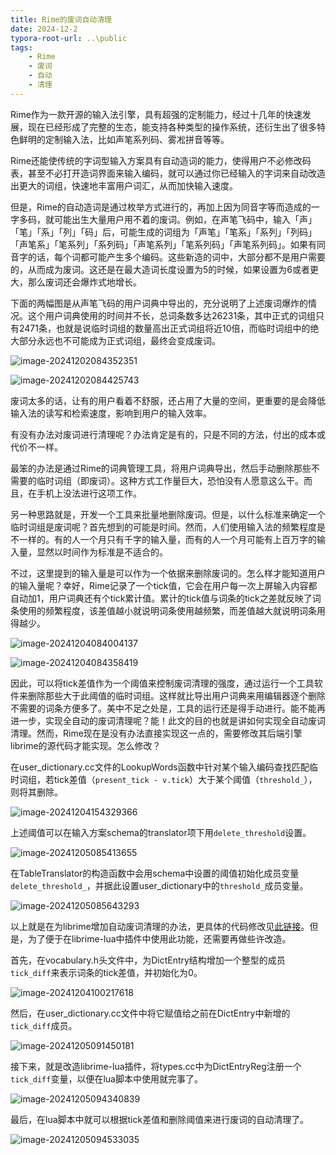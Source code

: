 ```yaml
---
title: Rime的废词自动清理
date: 2024-12-2
typora-root-url: ..\public
tags:
    - Rime
    - 废词
    - 自动
    - 清理
---
```


Rime作为一款开源的输入法引擎，具有超强的定制能力，经过十几年的快速发展，现在已经形成了完整的生态，能支持各种类型的操作系统，还衍生出了很多特色鲜明的定制输入法，比如声笔系列码、雾凇拼音等等。

Rime还能使传统的字词型输入方案具有自动造词的能力，使得用户不必修改码表，甚至不必打开造词界面来输入编码，就可以通过你已经输入的字词来自动改造出更大的词组，快速地丰富用户词汇，从而加快输入速度。

但是，Rime的自动造词是通过枚举方式进行的，再加上因为同音字等而造成的一字多码，就可能出生大量用户用不着的废词。例如，在声笔飞码中，输入「声」「笔」「系」「列」「码」后，可能生成的词组为「声笔」「笔系」「系列」「列码」「声笔系」「笔系列」「系列码」「声笔系列」「笔系列码」「声笔系列码」。如果有同音字的话，每个词都可能产生多个编码。这些新造的词中，大部分都不是用户需要的，从而成为废词。这还是在最大造词长度设置为5的时候，如果设置为6或者更大，那么废词还会爆炸式地增长。

下面的两幅图是从声笔飞码的用户词典中导出的，充分说明了上述废词爆炸的情况。这个用户词典使用的时间并不长，总词条数多达26231条，其中正式的词组只有2471条，也就是说临时词组的数量高出正式词组将近10倍，而临时词组中的绝大部分永远也不可能成为正式词组，最终会变成废词。

![image-20241202084352351](/images/image-20241202084352351.png)

![image-20241202084425743](/images/image-20241202084425743.png)

废词太多的话，让有的用户看着不舒服，还占用了大量的空间，更重要的是会降低输入法的读写和检索速度，影响到用户的输入效率。

有没有办法对废词进行清理呢？办法肯定是有的，只是不同的方法，付出的成本或代价不一样。

最笨的办法是通过Rime的词典管理工具，将用户词典导出，然后手动删除那些不需要的临时词组（即废词）。这种方式工作量巨大，恐怕没有人愿意这么干。而且，在手机上没法进行这项工作。

另一种思路就是，开发一个工具来批量地删除废词。但是，以什么标准来确定一个临时词组是废词呢？首先想到的可能是时间。然而，人们使用输入法的频繁程度是不一样的。有的人一个月只有千字的输入量，而有的人一个月可能有上百万字的输入量，显然以时间作为标准是不适合的。

不过，这里提到的输入量是可以作为一个依据来删除废词的。怎么样才能知道用户的输入量呢？幸好，Rime记录了一个tick值，它会在用户每一次上屏输入内容都自动加1，用户词典还有个tick累计值。累计的tick值与词条的tick之差就反映了词条使用的频繁程度，该差值越小就说明词条使用越频繁，而差值越大就说明词条用得越少。

![image-20241204084004137](/images/image-20241204084004137.png)

![image-20241204084358419](/images/image-20241204084358419.png)

因此，可以将tick差值作为一个阈值来控制废词清理的强度，通过运行一个工具软件来删除那些大于此阈值的临时词组。这样就比导出用户词典来用编辑器逐个删除不需要的词条方便多了。美中不足之处是，工具的运行还是得手动进行。能不能再进一步，实现全自动的废词清理呢？能！此文的目的也就是讲如何实现全自动废词清理。然而，Rime现在是没有办法直接实现这一点的，需要修改其后端引擎librime的源代码才能实现。怎么修改？

在user_dictionary.cc文件的LookupWords函数中针对某个输入编码查找匹配临时词组，若tick差值（`present_tick - v.tick`）大于某个阈值（`threshold_`），则将其删除。

![image-20241204154329366](/images/image-20241204154329366.png)

上述阈值可以在输入方案schema的translator项下用`delete_threshold`设置。

![image-20241205085413655](/images/image-20241205085413655.png)

在TableTranslator的构造函数中会用schema中设置的阈值初始化成员变量`delete_threshold_`，并据此设置user_dictionary中的`threshold_`成员变量。

![image-20241205085643293](/images/image-20241205085643293.png)

以上就是在为librime增加自动废词清理的办法，更具体的代码修改见[此链接](https://github.com/sbxlm/librime/commit/ebd6136a9a7416d03c36e66abdd9766477d22c30)。但是，为了便于在librime-lua中插件中使用此功能，还需要再做些许改造。

首先，在vocabulary.h头文件中，为DictEntry结构增加一个整型的成员`tick_diff`来表示词条的tick差值，并初始化为0。

![image-20241204100217618](/images/image-20241204100217618.png)

然后，在user_dictionary.cc文件中将它赋值给之前在DictEntry中新增的`tick_diff`成员。

![image-20241205091450181](/images/image-20241205091450181.png)

接下来，就是改造librime-lua插件，将types.cc中为DictEntryReg注册一个`tick_diff`变量，以便在lua脚本中使用就完事了。

![image-20241205094340839](/images/image-20241205094340839.png)

最后，在lua脚本中就可以根据tick差值和删除阈值来进行废词的自动清理了。

![image-20241205094533035](/images/image-20241205094533035.png)
